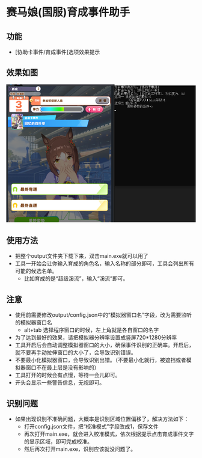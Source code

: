 # 赛马娘(国服)育成事件助手

## 功能
+ [协助卡事件/育成事件]选项效果提示

## 效果如图
![本地图片](image/效果展示.png)

## 使用方法
+ 把整个output文件夹下载下来，双击main.exe就可以用了
+ 工具一开始会让你输入育成的角色名，输入名称的部分即可，工具会列出所有可能的候选名单。
  + 比如育成的是“超级溪流”，输入“溪流”即可。

## 注意
+ 使用前需要修改output/config.json中的“模拟器窗口名”字段，改为需要监听的模拟器窗口名
  + alt+tab 选择程序窗口的时候，左上角就是各自窗口的名字
+ 为了达到最好的效果，请把模拟器分辨率设置成竖屏720*1280分辨率
+ 工具开启后会自动调整模拟器窗口的大小，确保事件识别的正确率。开启后，就不要再手动拉伸窗口的大小了，会导致识别错误。
+ 不要最小化模拟器窗口，会导致识别出错。（不要最小化就行，被遮挡或者模拟器窗口不在最上层是没有影响的）
+ 工具打开的时候会有点慢，等待一会儿即可。
+ 开头会显示一些警告信息，无视即可。

## 识别问题
+ 如果出现识别不准确问题，大概率是识别区域位置偏移了，解决方法如下：
  + 打开config.json文件，把“校准模式”字段改成1，保存文件
  + 再次打开main.exe，就会进入校准模式，依次根据提示点击育成事件文字的显示区域，即可完成校准。
  + 然后再次打开main.exe，识别应该就没问题了。